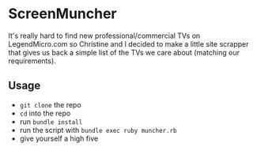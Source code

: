 # ScreenMuncher

It's really hard to find new professional/commercial TVs on LegendMicro.com so
Christine and I decided to make a little site scrapper that gives us back a simple
list of the TVs we care about (matching our requirements).

## Usage

- `git clone` the repo
- `cd` into the repo
- run `bundle install`
- run the script with `bundle exec ruby muncher.rb`
- give yourself a high five
